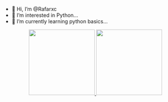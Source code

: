 - 👋 Hi, I’m @Rafarxc
- 👀 I’m interested in Python...
- 🌱 I’m currently learning python basics...

<div align="center">
  <a href="https://github.com/Rafarxc">
  <img height="180em" src="https://github-readme-stats.vercel.app/api?username=rafaballerini&show_icons=true&theme=dracula&include_all_commits=true&count_private=true"/>
  <img height="180em" src="https://github-readme-stats.vercel.app/api/top-langs/?username=rafaballerini&layout=compact&langs_count=7&theme=dracula"/>
</div>
